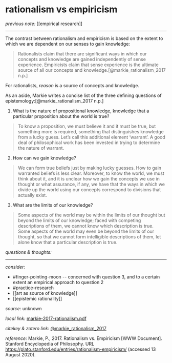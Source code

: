 # rationalism vs empiricism

_previous note:_ [[empirical research]]

---

The contrast between rationalism and empiricism is based on the extent to which we are dependent on our senses to gain knowledge:

>Rationalists claim that there are significant ways in which our concepts and knowledge are gained independently of sense experience. Empiricists claim that sense experience is the ultimate source of all our concepts and knowledge.[@markie_rationalism_2017 n.p.]

For rationalists, _reason_ is a source of concepts and knowledge.

As an aside, Markie writes a concise list of the three defining questions of epistemology:[@markie_rationalism_2017 n.p.]

1. What is the nature of propositional knowledge, knowledge that a particular proposition about the world is true?

>To know a proposition, we must believe it and it must be true, but something more is required, something that distinguishes knowledge from a lucky guess. Let’s call this additional element ‘warrant’. A good deal of philosophical work has been invested in trying to determine the nature of warrant.

2. How can we gain knowledge?

>We can form true beliefs just by making lucky guesses. How to gain warranted beliefs is less clear. Moreover, to know the world, we must think about it, and it is unclear how we gain the concepts we use in thought or what assurance, if any, we have that the ways in which we divide up the world using our concepts correspond to divisions that actually exist.

3. What are the limits of our knowledge?

>Some aspects of the world may be within the limits of our thought but beyond the limits of our knowledge; faced with competing descriptions of them, we cannot know which description is true. Some aspects of the world may even be beyond the limits of our thought, so that we cannot form intelligible descriptions of them, let alone know that a particular description is true.

_questions & thoughts:_

--- 

_consider:_

- #finger-pointing-moon -- concerned with question 3, and to a certain extent an empirical approach to question 2
- #practice-research 
- [[art as source of knowledge]]
- [[epistemic rationality]]


_source:_ unknown

_local link:_ [markie-2017-rationalism.pdf](hook://file/nm1DMvKLy?p=c2tlbGxpcy9Eb3dubG9hZHM=&n=markie-2017-rationalism.pdf)

_citekey & zotero link:_ [@markie_rationalism_2017](zotero://select/items/1_9FQKHQUC)


_reference:_ Markie, P., 2017. Rationalism vs. Empiricism [WWW Document]. Stanford Encyclopedia of Philosophy. URL <https://plato.stanford.edu/entries/rationalism-empiricism/> (accessed 13 August 2020).


